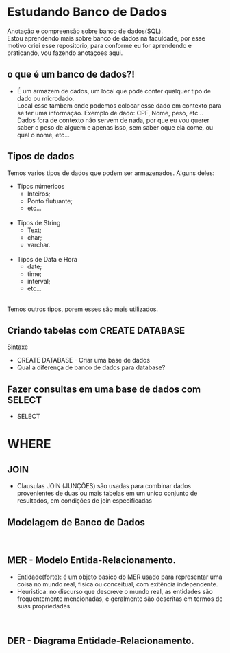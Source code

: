 # Estudando Banco de Dados
Anotação e compreensão sobre banco de dados(SQL).<br>
Estou aprendendo mais sobre banco de dados na faculdade, por esse motivo criei esse repositorio, para conforme eu for aprendendo e praticando, vou fazendo anotaçoes aqui.

## o que é um banco de dados?!
* É um armazem de dados, um local que pode conter qualquer tipo de dado ou microdado.<br> Local esse tambem onde podemos colocar esse dado em contexto para se ter uma informação.
Exemplo de dado: CPF, Nome, peso, etc...
Dados fora de contexto não servem de nada, por que eu vou querer saber o peso de alguem e apenas isso, sem saber oque ela come, ou qual o nome, etc... 
  
## Tipos de dados
Temos varios tipos de dados que podem ser armazenados.
Alguns deles:
<br>
* Tipos númericos <br>
  - Inteiros; 
  - Ponto flutuante;
  - etc...
  <br>
* Tipos de String
  - Text;
  - char;
  - varchar.
  <br>
* Tipos de Data e Hora
  - date;
  - time;
  - interval;
  - etc...
  <br>
 Temos outros tipos, porem esses são mais utilizados.

## Criando tabelas com CREATE DATABASE
Sintaxe
<br>
* CREATE DATABASE - Criar uma base de dados
* Qual a diferença de banco de dados para database?


## Fazer consultas em uma base de dados com SELECT
 * SELECT 
# WHERE


## JOIN
* Clausulas JOIN (JUNÇÕES) são usadas para combinar dados provenientes de duas ou mais tabelas em um unico conjunto de resultados,  em condições de join especificadas

## Modelagem de Banco de Dados
<br>

## MER - Modelo Entida-Relacionamento.
* Entidade(forte): é um objeto basico do MER usado para representar uma coisa no mundo real, fisica ou conceitual, com exitência independente.
* Heuristica: no discurso que descreve o mundo real, as entidades são frequentemente mencionadas, e geralmente são descritas em termos de suas propriedades.
<br>

## DER - Diagrama Entidade-Relacionamento.

